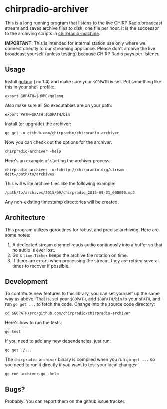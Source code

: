 # chirpradio-archiver

This is a long running program that listens to the live
[CHIRP Radio](http://chirpradio.org/) broadcast
stream and saves archive files to disk, one file per hour. It is the successor
to the archiving scripts in
[chirpradio-machine](https://github.com/chirpradio/chirpradio-machine/).

**IMPORTANT**: This is intended for internal station use only where we connect
directly to our streaming appliance. Please don't archive the live broadcast
yourself (unless testing) because CHIRP Radio pays per listener.

## Usage

Install [golang](http://golang.org/) (>= 1.4) and make sure your `$GOPATH` is
set. Put something like this in your shell profile:

    export GOPATH=$HOME/golang

Also make sure all Go executables are on your path:

    export PATH=$PATH:$GOPATH/bin

Install (or upgrade) the archiver:

    go get -u github.com/chirpradio/chirpradio-archiver

Now you can check out the options for the archiver:

    chirpradio-archiver -help

Here's an example of starting the archiver process:

    chirpradio-archiver -url=http://chirpradio.org/stream -dest=/path/to/archives

This will write archive files like the following example:

    /path/to/archives/2015/09/chirpradio_2015-09-21_000000.mp3

Any non-existing timestamp directories will be created.

## Architecture

This program utilizes goroutines for robust and precise archiving. Here are some
notes:

1. A dedicated stream channel reads audio continously into a buffer so that no
   audio is ever lost.
2. Go's `time.Ticker` keeps the archive file rotation on time.
3. If there are errors when processing the stream, they are retried several
   times to recover if possible.

## Development

To contribute new features to this library, you can set yourself up the same
way as above. That is, set your `$GOPATH`, add `$GOPATH/bin` to your `$PATH`,
and run `go get ...` to fetch the code.
Change into the source code directory:

    cd $GOPATH/src/github.com/chirpradio/chirpradio-archiver

Here's how to run the tests:

    go test

If you need to add any new dependencies, just run:

    go get ./...

The `chirpradio-archiver` binary is compiled when you run `go get ...` so
you need to run it directly if you want to test your local changes:

    go run archiver.go -help

## Bugs?

Probably! You can report them on the github issue tracker.

